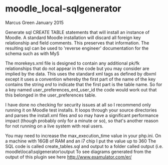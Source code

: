 moodle_local-sqlgenerator
=========================
Marcus Green January 2015

Generate sql CREATE TABLE statements that will install an instance of Moodle. A standard Moodle installation
will discard all foreign key relationship and field comments. This preserves that information. The resulting 
sql can be used to 'reverse engineer' documentation for the schema such as with MyS

 The morekeys.xml file is designed to contain any  additional pk/fk relationships that do not appear in the code but you may consider are implied by the data. This uses the standard xml tags as defined by dbxml except it uses a convention whereby the first part of the name of the key contains the string _erd_ to indicate
that the first part is the table name. So for a key named user_preferences_erd_user_id the code would work out that this belonged in the user_preferences table. 

I have done no checking for security issues at all so I recommend only running it on Moodle test installs. It loops through your source directories and parses the install.xml files and so may have a significant performance impact (though probably only for a minute or so), so that's another
reason for not running on a live system with real users.

You may need to increase the max_execution_time  value in your php.ini. On a machine with 16GB of RAM and an i7 chip I put the value up to 360
The SQL code is called create_tables.sql and  output to a folder called output (i.e. moodle\local\sqlgenerator\output
To see diagrams generated from the output of this plugin see here
http://www.examulator.com/er/


